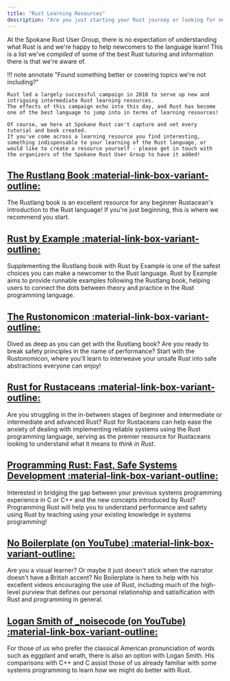 ```yaml
---
title: "Rust Learning Resources"
description: "Are you just starting your Rust journey or looking for new material to consume? This is the place to find it!"
---
```


At the Spokane Rust User Group, there is no expectation of understanding what Rust is and we're happy to help newcomers to the language learn! This is a list we've _compiled_ of some of the best Rust tutoring and information there is that we're aware of.

!!! note annotate "Found something better or covering topics we're not including?"

    Rust led a largely successful campaign in 2018 to serve up new and intriguing intermediate Rust learning resources.
    The effects of this campaign echo into this day, and Rust has become one of the best language to jump into in terms of learning resources!
    
    Of course, we here at Spokane Rust can't capture and vet every tutorial and book created.
    If you've come across a learning resource you find interesting, something indispensable to your learning of the Rust language, or would like to create a resource yourself - please get in touch with the organizers of the Spokane Rust User Group to have it added!



## [The Rustlang Book :material-link-box-variant-outline:](https://doc.rust-lang.org/book/)

The Rustlang book is an excellent resource for any beginner Rustacean's introduction to the Rust language! If you're just beginning, this is where we recommend you start.

## [Rust by Example :material-link-box-variant-outline:](https://doc.rust-lang.org/rust-by-example/)

Supplementing the Rustlang book with Rust by Example is one of the safest choices you can make a newcomer to the Rust language. Rust by Example aims to provide runnable examples following the Rustlang book, helping users to connect the dots between theory and practice in the Rust programming language.

## [The Rustonomicon :material-link-box-variant-outline:](https://doc.rust-lang.org/nomicon/)

Dived as deep as you can get with the Rustlang book? Are you ready to break safety principles in the name of performance? Start with the Rustonomicon, where you'll learn to interweave your unsafe Rust into safe abstractions everyone can enjoy!

## [Rust for Rustaceans :material-link-box-variant-outline:](https://rust-for-rustaceans.com/)

Are you struggling in the in-between stages of beginner and intermediate or intermediate and advanced Rust? Rust for Rustaceans can help ease the anxiety of dealing with implementing reliable systems using the Rust programming language, serving as the premier resource for Rustaceans looking to understand what it means to _think in Rust_.

## [Programming Rust: Fast, Safe Systems Development :material-link-box-variant-outline:](https://www.oreilly.com/library/view/programming-rust-2nd/9781492052586/)

Interested in bridging the gap between your previous systems programming experience in C or C++ and the new concepts introduced by Rust? Programming Rust will help you to understand performance and safety using Rust by teaching using your existing knowledge in systems programming!

## [No Boilerplate (on YouTube) :material-link-box-variant-outline:](https://www.youtube.com/@NoBoilerplate)

Are you a visual learner? Or maybe it just doesn't stick when the narrator doesn't have a British accent? No Boilerplate is here to help with his excellent videos encouraging the use of Rust, including much of the high-level purview that defines our personal relationship and satisification with Rust and programming in general.

## [Logan Smith of _noisecode (on YouTube) :material-link-box-variant-outline:](https://www.youtube.com/@_noisecode)

For those of us who prefer the classical American pronunciation of words such as eggplant and wrath, there is also an option with Logan Smith. His comparisons with C++ and C assist those of us already familiar with some systems programming to learn how we might do better with Rust.